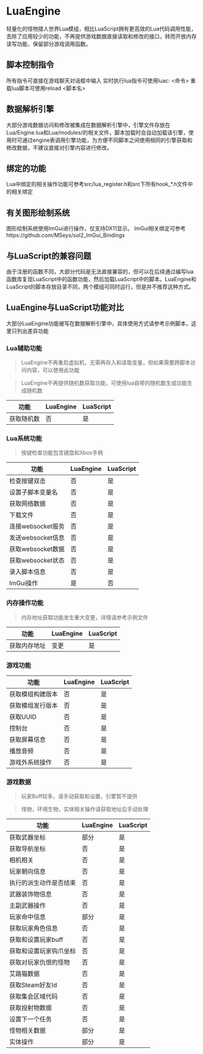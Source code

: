# LuaEngine

轻量化的怪物猎人世界Lua模组，相比LuaScript拥有更高效的Lua代码调用性能，去除了应用较少的功能，不再提供游戏数据直接读取和修改的接口，转而开放内存读写功能，保留部分游戏调用函数。



## 脚本控制指令

所有指令可直接在游戏聊天对话框中输入
实时执行lua指令可使用luac: <命令>
重载lua脚本可使用reload <脚本名>



## 数据解析引擎

大部分游戏数据访问和修改被集成在数据解析引擎中，引擎文件存放在Lua/Engine.lua和Lua/modules/的相关文件，脚本加载时会自动加载该引擎，使用时可通过engine表调用引擎功能，为方便不同脚本之间使用相同的引擎获取和修改数据，不建议直接对引擎内容进行修改。



## 绑定的功能

Lua中绑定的相关操作功能可参考src/lua_register.h和src下所有hook_*.h文件中的相关绑定




## 有关图形绘制系统

图形绘制系统使用ImGui进行操作，仅支持DX11显示。
ImGui相关绑定可参考https://github.com/MSeys/sol2_ImGui_Bindings



## 与LuaScript的兼容问题

由于注册的函数不同，大部分代码是无法直接兼容的，但可以在后续通过编写lua函数库复现LuaScript中的函数功能，然后加载LuaScript中的脚本。LuaEngine和LuaScript的脚本存放目录不同，两个模组可同时运行，但是并不推荐这种方式。



## LuaEngine与LuaScript功能对比
大部分LuaEngine功能被写在数据解析引擎中，具体使用方式请参考示例脚本，这里只列出差异功能

### Lua辅助功能

> LuaEngine不再重启虚拟机，无需再存入和读取变量，但如果需要跨脚本访问内容，可以使用此功能

> LuaEngine不再提供随机数获取功能，可使用lua自带的随机数生成功能生成随机数

|功能|LuaEngine|LuaScript|
|--|--|--|
| 获取随机数 | 否 | 是 |

### Lua系统功能

> 按键检查功能包含键盘和Xbox手柄

|功能|LuaEngine|LuaScript|
|--|--|--|
| 检查按键双击 | 否 | 是 |
| 设置子脚本变量名 | 否 | 是 |
| 获取网络数据 | 否 | 是 |
| 下载文件 | 否 | 是 |
| 连接websocket服务 | 否 | 是 |
| 发送websocket信息 | 否 | 是 |
| 获取websocket数据 | 否 | 是 |
| 获取websocket状态 | 否 | 是 |
| 录入脚本信息 | 否 | 是 |
| ImGui操作 | 是 | 否 |


### 内存操作功能

> 内存地址获取功能发生重大变更，详情请参考示例文件

|功能|LuaEngine|LuaScript|
|--|--|--|
| 获取内存地址 | 变更 | 是 |

### 游戏功能

|功能|LuaEngine|LuaScript|
|--|--|--|
| 获取模组构建版本 | 否 | 是 |
| 获取模组发行版本 | 否 | 是 |
| 获取UUID | 否 | 是 |
| 控制台 | 否 | 是 |
| 获取屏幕信息 | 否 | 是 |
| 播放音频 | 否 | 是 |
| 游戏外系统操作 | 否 | 是 |

### 游戏数据

> 玩家Buff较多，请手动获取和设置，引擎暂不提供

> 怪物，环境生物，实体相关操作请获取地址后手动处理

|功能|LuaEngine|LuaScript|
|--|--|--|
| 获取武器坐标 | 部分 | 是 |
| 获取导航坐标 | 否 | 是 |
| 相机相关 | 否 | 是 |
| 玩家朝向信息 | 否 | 是 |
| 执行的派生动作是否结束 | 否 | 是 |
| 武器装饰物信息 | 否 | 是 |
| 主副武器操作 | 否 | 是 |
| 玩家命中信息 | 部分 | 是 |
| 获取玩家角色信息 | 否 | 是 |
| 获取和设置玩家buff | 否 | 是 |
| 获取和设置玩家钩爪坐标 | 否 | 是 |
| 获取对玩家仇恨的怪物 | 否 | 是 |
| 艾路猫数据 | 否 | 是 |
| 获取Steam好友Id | 否 | 是 |
| 获取集会区域代码 | 否 | 是 |
| 获取投射物数据 | 否 | 是 |
| 设置下一个任务 | 否 | 是 |
| 怪物相关数据 | 部分 | 是 |
| 实体操作 | 部分 | 是 |